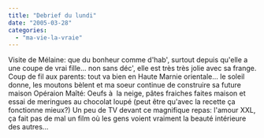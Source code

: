 ```yaml
---
title: "Debrief du lundi"
date: "2005-03-28"
categories: 
  - "ma-vie-la-vraie"
---
```


Visite de Mélaine: que du bonheur comme d'hab', surtout depuis qu'elle a une coupe de vrai fille... non sans déc', elle est très très jolie avec sa frange. Coup de fil aux parents: tout va bien en Haute Marnie orientale... le soleil donne, les moutons bèlent et ma soeur continue de construire sa future maison Opéraion Maîté: Oeufs à  la neige, pâtes fraiches faites maison et essai de meringues au chocolat loupé (peut être qu'avec la recette ça fonctionne mieux?) Un peu de TV devant ce magnifique repas: l'amour XXL, ça fait pas de mal un film où les gens voient vraiment la beauté intérieure des autres...
